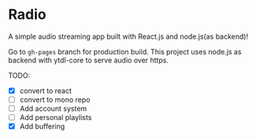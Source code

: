 # Radio

A simple audio streaming app built with React.js and node.js(as backend)!


Go to `gh-pages` branch for production build. This project uses node.js as backend with ytdl-core to serve audio over https.

TODO:

- [x] convert to react
- [ ] convert to mono repo
- [ ] Add account system
- [ ] Add personal playlists 
- [x] Add buffering
